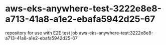 # aws-eks-anywhere-test-3222e8e8-a713-41a8-a1e2-ebafa5942d25-67
repository for use with E2E test job aws-eks-anywhere-test:3222e8e8-a713-41a8-a1e2-ebafa5942d25-67
